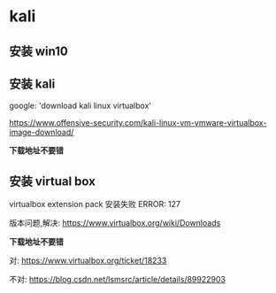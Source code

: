 # kali

## 安装 win10

## 安装 kali

google: 'download kali linux virtualbox'

https://www.offensive-security.com/kali-linux-vm-vmware-virtualbox-image-download/

**下载地址不要错**

## 安装 virtual box

virtualbox extension pack 安装失败 ERROR: 127

版本问题,解决: https://www.virtualbox.org/wiki/Downloads

**下载地址不要错**

对: https://www.virtualbox.org/ticket/18233

不对: https://blog.csdn.net/lsmsrc/article/details/89922903